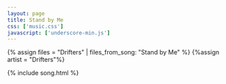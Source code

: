 ```yaml
---
layout: page
title: Stand by Me
css: ['music.css']
javascript: ['underscore-min.js']
---
```


{% assign files = "Drifters" | files_from_song: "Stand by Me" %}
{%assign artist = "Drifters"%}


{% include song.html %}
